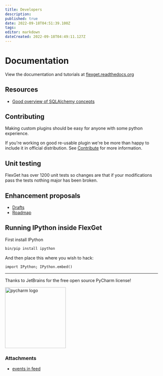 ```yaml
---
title: Developers
description: 
published: true
date: 2022-09-18T04:51:39.100Z
tags: 
editor: markdown
dateCreated: 2022-09-18T04:49:11.127Z
---
```


# Documentation
View the documentation and tutorials at [flexget.readthedocs.org](https://flexget.readthedocs.org/en/latest/)

## Resources
 * [Good overview of SQLAlchemy concepts](http://techspot.zzzeek.org/2012/02/07/patterns-implemented-by-sqlalchemy/)

## Contributing
Making custom plugins should be easy for anyone with some python experience.

If you're working on good re-usable plugin we're be more than happy to include it in official distribution. See [Contribute](/Contribute) for more information.

## Unit testing
FlexGet has over 1200 unit tests so changes are that if your modifications pass the tests nothing major has been broken.

## Enhancement proposals
 * [Drafts](/_index/Drafts/)
 * [Roadmap](/Roadmap)

## Running IPython inside FlexGet
First install IPython

```bash
bin/pip install ipython
```

And then place this where you wish to hack:

```
import IPython; IPython.embed()
```

-------------------------
Thanks to JetBrains for the free open source PyCharm license!


<img src="https://d3nmt5vlzunoa1.cloudfront.net/pycharm/files/2015/12/PyCharm_400x400_Twitter_logo_white.png" width=200 link=https://www.jetbrains.com/pycharm/ alt="pycharm logo">  

### Attachments  

* [events in feed](/attachments/Developers/flexget_events.png)
